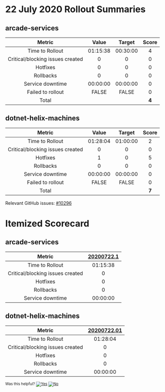 # 22 July 2020 Rollout Summaries

## arcade-services

|              Metric              |   Value  |  Target  |   Score   |
|:--------------------------------:|:--------:|:--------:|:---------:|
| Time to Rollout                  | 01:15:38 | 00:30:00 |     4     |
| Critical/blocking issues created |     0    |    0     |     0     |
| Hotfixes                         |     0    |    0     |     0     |
| Rollbacks                        |     0    |    0     |     0     |
| Service downtime                 | 00:00:00 | 00:00:00 |     0     |
| Failed to rollout                |   FALSE  |   FALSE  |     0     |
| Total                            |          |          |   **4**   |


## dotnet-helix-machines

|              Metric              |   Value  |  Target  |   Score   |
|:--------------------------------:|:--------:|:--------:|:---------:|
| Time to Rollout                  | 01:28:04 | 01:00:00 |     2     |
| Critical/blocking issues created |     0    |    0     |     0     |
| Hotfixes                         |     1    |    0     |     5     |
| Rollbacks                        |     0    |    0     |     0     |
| Service downtime                 | 00:00:00 | 00:00:00 |     0     |
| Failed to rollout                |   FALSE  |   FALSE  |     0     |
| Total                            |          |          |   **7**   |

Relevant GitHub issues: [#10296](https://github.com/dotnet/core-eng/issues/10296)
# Itemized Scorecard

## arcade-services

| Metric | [20200722.1](https://dev.azure.com/dnceng/7ea9116e-9fac-403d-b258-b31fcf1bb293/_build/results?buildId=741433) |
|:-----:|:-----:|
| Time to Rollout | 01:15:38 |
| Critical/blocking issues created | 0 |
| Hotfixes | 0 |
| Rollbacks | 0 |
| Service downtime | 00:00:00 |


## dotnet-helix-machines

| Metric | [20200722.01](https://dev.azure.com/dnceng/7ea9116e-9fac-403d-b258-b31fcf1bb293/_build/results?buildId=741141) |
|:-----:|:-----:|
| Time to Rollout | 01:28:04 |
| Critical/blocking issues created | 0 |
| Hotfixes | 0 |
| Rollbacks | 0 |
| Service downtime | 00:00:00 |



<!-- Begin Generated Content: Doc Feedback -->
<sub>Was this helpful? [![Yes](https://helix.dot.net/f/ip/5?p=Documentation%5CTeamProcess%5CRollout-Scorecards%5CScorecard_2020-07-22.md)](https://helix.dot.net/f/p/5?p=Documentation%5CTeamProcess%5CRollout-Scorecards%5CScorecard_2020-07-22.md) [![No](https://helix.dot.net/f/in)](https://helix.dot.net/f/n/5?p=Documentation%5CTeamProcess%5CRollout-Scorecards%5CScorecard_2020-07-22.md)</sub>
<!-- End Generated Content-->
